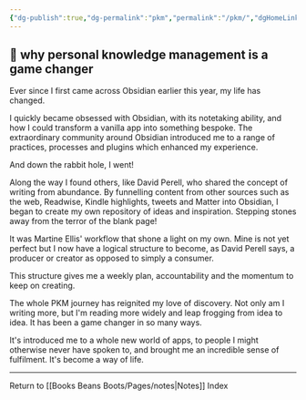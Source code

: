 ```yaml
---
{"dg-publish":true,"dg-permalink":"pkm","permalink":"/pkm/","dgHomeLink":true,"dgPassFrontmatter":false}
---
```



## 🌱 why personal knowledge management is a game changer

Ever since I first came across Obsidian earlier this year, my life has changed.

I quickly became obsessed with Obsidian, with its notetaking ability, and how I could transform a vanilla app into something bespoke. The extraordinary community around Obsidian introduced me to a range of practices, processes and plugins which enhanced my experience.

And down the rabbit hole, I went!

Along the way I found others, like David Perell, who shared the concept of writing from abundance. By funnelling content from other sources such as the web, Readwise, Kindle highlights, tweets and Matter into Obsidian, I began to create my own repository of ideas and inspiration. Stepping stones away from the terror of the blank page!

It was Martine Ellis' workflow that shone a light on my own. Mine is not yet perfect but I now have a logical structure to become, as David Perell says, a producer or creator as opposed to simply a consumer.

This structure gives me a weekly plan, accountability and the momentum to keep on creating.

The whole PKM journey has reignited my love of discovery. Not only am I writing more, but I'm reading more widely and leap frogging from idea to idea. It has been a game changer in so many ways.

It's introduced me to a whole new world of apps, to people I might otherwise never have spoken to, and brought me an incredible sense of fulfilment. It's become a way of life.

---

Return to [[Books Beans Boots/Pages/notes|Notes]] Index